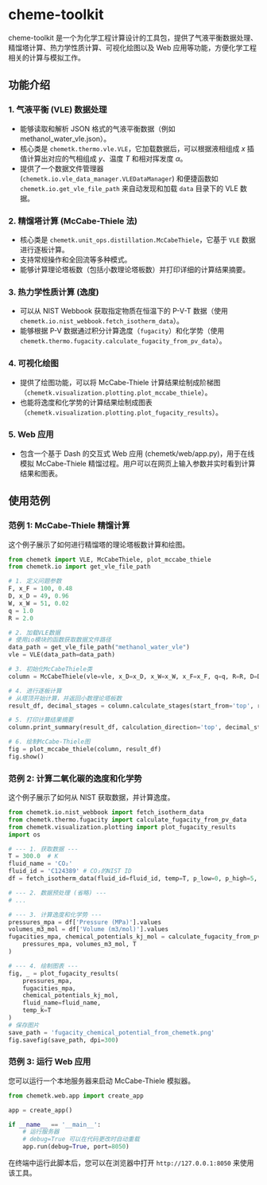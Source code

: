 # cheme-toolkit

cheme-toolkit 是一个为化学工程计算设计的工具包，提供了气液平衡数据处理、精馏塔计算、热力学性质计算、可视化绘图以及 Web 应用等功能，方便化学工程相关的计算与模拟工作。

## 功能介绍

### 1. 气液平衡 (VLE) 数据处理
- 能够读取和解析 JSON 格式的气液平衡数据（例如 methanol_water_vle.json）。
- 核心类是 `chemetk.thermo.vle.VLE`，它加载数据后，可以根据液相组成 $x$ 插值计算出对应的气相组成 $y$、温度 $T$ 和相对挥发度 $\alpha$。
- 提供了一个数据文件管理器 (`chemetk.io.vle_data_manager.VLEDataManager`) 和便捷函数如 `chemetk.io.get_vle_file_path` 来自动发现和加载 `data` 目录下的 VLE 数据。

### 2. 精馏塔计算 (McCabe-Thiele 法)
- 核心类是 `chemetk.unit_ops.distillation.McCabeThiele`，它基于 `VLE` 数据进行逐板计算。
- 支持常规操作和全回流等多种模式。
- 能够计算理论塔板数（包括小数理论塔板数）并打印详细的计算结果摘要。

### 3. 热力学性质计算 (逸度)
- 可以从 NIST Webbook 获取指定物质在恒温下的 P-V-T 数据（使用 `chemetk.io.nist_webbook.fetch_isotherm_data`）。
- 能够根据 P-V 数据通过积分计算逸度（`fugacity`）和化学势（使用 `chemetk.thermo.fugacity.calculate_fugacity_from_pv_data`）。

### 4. 可视化绘图
- 提供了绘图功能，可以将 McCabe-Thiele 计算结果绘制成阶梯图（`chemetk.visualization.plotting.plot_mccabe_thiele`）。
- 也能将逸度和化学势的计算结果绘制成图表（`chemetk.visualization.plotting.plot_fugacity_results`）。

### 5. Web 应用
- 包含一个基于 Dash 的交互式 Web 应用 (chemetk/web/app.py)，用于在线模拟 McCabe-Thiele 精馏过程。用户可以在网页上输入参数并实时看到计算结果和图表。

## 使用范例

### 范例 1: McCabe-Thiele 精馏计算
这个例子展示了如何进行精馏塔的理论塔板数计算和绘图。

```python
from chemetk import VLE, McCabeThiele, plot_mccabe_thiele
from chemetk.io import get_vle_file_path

# 1. 定义问题参数
F, x_F = 100, 0.48
D, x_D = 49, 0.96
W, x_W = 51, 0.02
q = 1.0
R = 2.0

# 2. 加载VLE数据
# 使用io模块的函数获取数据文件路径
data_path = get_vle_file_path("methanol_water_vle")
vle = VLE(data_path=data_path)

# 3. 初始化McCabeThiele类
column = McCabeThiele(vle=vle, x_D=x_D, x_W=x_W, x_F=x_F, q=q, R=R, D=D, W=W, F=F)

# 4. 进行逐板计算
# 从塔顶开始计算，并返回小数理论塔板数
result_df, decimal_stages = column.calculate_stages(start_from='top', return_decimal_stages=True)

# 5. 打印计算结果摘要
column.print_summary(result_df, calculation_direction='top', decimal_stages=decimal_stages)

# 6. 绘制McCabe-Thiele图
fig = plot_mccabe_thiele(column, result_df)
fig.show()
```

### 范例 2: 计算二氧化碳的逸度和化学势
这个例子展示了如何从 NIST 获取数据，并计算逸度。

```python
from chemetk.io.nist_webbook import fetch_isotherm_data
from chemetk.thermo.fugacity import calculate_fugacity_from_pv_data
from chemetk.visualization.plotting import plot_fugacity_results
import os

# --- 1. 获取数据 ---
T = 300.0  # K
fluid_name = 'CO₂'
fluid_id = 'C124389' # CO₂的NIST ID
df = fetch_isotherm_data(fluid_id=fluid_id, temp=T, p_low=0, p_high=5, p_inc=0.01)

# --- 2. 数据预处理 (省略) ---
# ...

# --- 3. 计算逸度和化学势 ---
pressures_mpa = df['Pressure (MPa)'].values
volumes_m3_mol = df['Volume (m3/mol)'].values
fugacities_mpa, chemical_potentials_kj_mol = calculate_fugacity_from_pv_data(
    pressures_mpa, volumes_m3_mol, T
)

# --- 4. 绘制图表 ---
fig, _ = plot_fugacity_results(
    pressures_mpa, 
    fugacities_mpa, 
    chemical_potentials_kj_mol,
    fluid_name=fluid_name,
    temp_k=T
)
# 保存图片
save_path = 'fugacity_chemical_potential_from_chemetk.png'
fig.savefig(save_path, dpi=300)
```

### 范例 3: 运行 Web 应用

您可以运行一个本地服务器来启动 McCabe-Thiele 模拟器。

```python
from chemetk.web.app import create_app

app = create_app()

if __name__ == '__main__':
    # 运行服务器
    # debug=True 可以在代码更改时自动重载
    app.run(debug=True, port=8050)
```

在终端中运行此脚本后，您可以在浏览器中打开 `http://127.0.0.1:8050` 来使用该工具。
